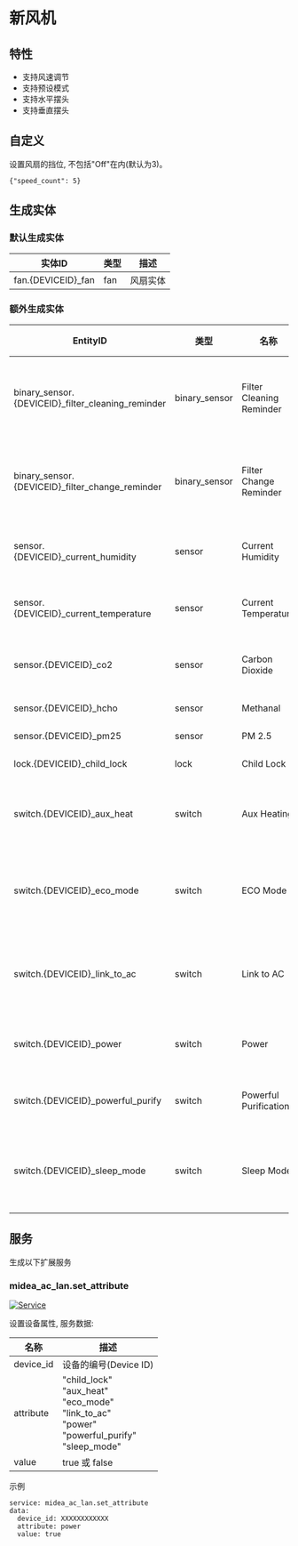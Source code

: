 # 新风机
## 特性
- 支持风速调节
- 支持预设模式
- 支持水平摆头
- 支持垂直摆头

## 自定义

设置风扇的挡位, 不包括"Off"在内(默认为3)。

```
{"speed_count": 5}
```

## 生成实体
### 默认生成实体
实体ID | 类型 | 描述
--- | --- | ---
fan.{DEVICEID}_fan | fan | 风扇实体

### 额外生成实体

EntityID | 类型 | 名称 | 描述
--- | --- | --- | --- 
binary_sensor.{DEVICEID}_filter_cleaning_reminder | binary_sensor | Filter Cleaning Reminder | 滤芯清洁提醒
binary_sensor.{DEVICEID}_filter_change_reminder | binary_sensor | Filter Change Reminder | 滤芯更换提醒
sensor.{DEVICEID}_current_humidity | sensor | Current Humidity | 当前湿度
sensor.{DEVICEID}_current_temperature | sensor | Current Temperature | 当前温度
sensor.{DEVICEID}_co2 | sensor | Carbon Dioxide | 二氧化碳
sensor.{DEVICEID}_hcho | sensor | Methanal | 甲醛
sensor.{DEVICEID}_pm25 | sensor | PM 2.5 | PM 2.5
lock.{DEVICEID}_child_lock | lock | Child Lock | 童锁
switch.{DEVICEID}_aux_heat | switch | Aux Heating | 电辅热开关
switch.{DEVICEID}_eco_mode | switch | ECO Mode | 节能模式开关
switch.{DEVICEID}_link_to_ac | switch | Link to AC | 空调联动开关
switch.{DEVICEID}_power | switch | Power | 电源开关
switch.{DEVICEID}_powerful_purify | switch | Powerful Purification | 强净开关
switch.{DEVICEID}_sleep_mode | switch | Sleep Mode | 睡眠模式开关


## 服务
生成以下扩展服务

### midea_ac_lan.set_attribute

[![Service](https://my.home-assistant.io/badges/developer_call_service.svg)](https://my.home-assistant.io/redirect/developer_call_service/?service=midea_ac_lan.set_attribute)

设置设备属性, 服务数据:

名称 | 描述
--- | ---
device_id | 设备的编号(Device ID)
attribute | "child_lock"<br/>"aux_heat"<br/>"eco_mode"<br/>"link_to_ac"<br/>"power"<br/>"powerful_purify"<br/>"sleep_mode"
value | true 或 false


示例
```
service: midea_ac_lan.set_attribute
data:
  device_id: XXXXXXXXXXXX
  attribute: power
  value: true
```

